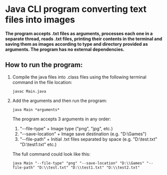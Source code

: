 # Java CLI program converting text files into images

**The program accepts .txt files as arguments, processes each one in a separate thread,
reads .txt files, printing their contents in the terminal and saving them as images according 
to type and directory provided as arguments. The program has no external dependencies.**

## How to run the program:
1. Compile the java files into .class files using the following terminal command in the file location:
   ```
   javac Main.java
   ```
2. Add the arguments and then run the program:
   ```
   java Main *arguments*
   ```
   The program accepts 3 arguments in any order:
   1. "--file-type" + Image type ("png", "jpg", etc.)
   2. "--save-location" + Image save destination (e.g. "D:\Games")
   3. "--file-path" + Initial .txt files separated by space (e.g. "D:\test.txt" "D:\test1.txt" etc.)

   The full command could look like this:
   ```
   java Main "--file-type" "png" "--save-location" "D:\\Games" "--file-path" "D:\\test.txt" "D:\\test1.txt" "D:\\test2.txt"
   ```